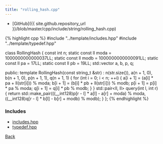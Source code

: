 ```yaml
---
title: "rolling_hash.cpp"
---
```


- [GitHub]({{ site.github.repository_url }}/blob/master/cpp/include/string/rolling_hash.cpp)

{% highlight cpp %}
#include "../template/includes.hpp"
#include "../template/typedef.hpp"

class RollingHash {
  const int n;
  static const ll moda = 1000000000000037LL;
  static const ll modb = 1000000000000091LL;
  static const ll pa = 17LL;
  static const ll pb = 19LL;
  std::vector<ll> a, b, p, q;

public:
  template <typename string_t>
  RollingHash(const string_t &str) :
    n(str.size()), a(n + 1, 0), b(n + 1, 0), p(n + 1, 1), q(n + 1, 1) {
    for (int i = 0; i < n; ++i) {
      a[i + 1] = (a[i] * pa + ll(str[i])) % moda;
      b[i + 1] = (b[i] * pb + ll(str[i])) % modb;
      p[i + 1] = p[i] * pa % moda;
      q[i + 1] = q[i] * pb % modb;
    }
  }
  std::pair<ll, ll> query(int l, int r) {
    return std::make_pair(((__int128)p[r - l] * a[l] - a[r] + moda) % moda,
                          ((__int128)q[r - l] * b[l] - b[r] + modb) % modb);
  }
};
{% endhighlight %}

### Includes

- [includes.hpp](../template/includes)
- [typedef.hpp](../template/typedef)

[Back](../..)
